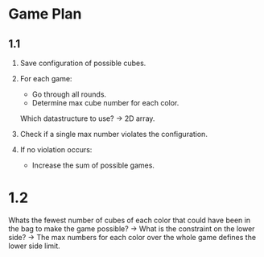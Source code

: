 # Game Plan

## 1.1

1. Save configuration of possible cubes.
2. For each game:

   - Go through all rounds.
   - Determine max cube number for each color.

   Which datastructure to use? -> 2D array.

3. Check if a single max number violates the configuration.
4. If no violation occurs:
   - Increase the sum of possible games.

# 1.2

Whats the fewest number of cubes of each color that could have been in the bag to make the game possible?
-> What is the constraint on the lower side?
-> The max numbers for each color over the whole game defines the lower side limit.